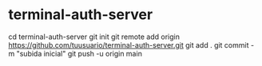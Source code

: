 # terminal-auth-server
cd terminal-auth-server
git init
git remote add origin https://github.com/tuusuario/terminal-auth-server.git
git add .
git commit -m "subida inicial"
git push -u origin main
